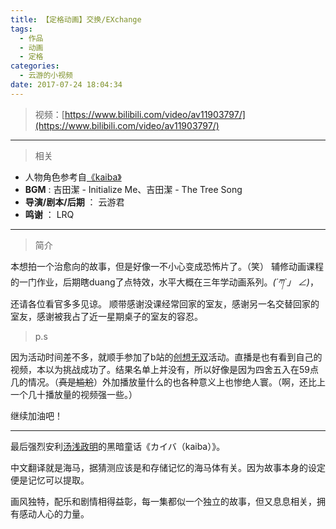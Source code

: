 ```yaml
---
title: 【定格动画】交换/EXchange
tags:
  - 作品
  - 动画
  - 定格
categories:
  - 云游的小视频
date: 2017-07-24 18:04:34
---
```


> 视频：[https://www.bilibili.com/video/av11903797/](https://www.bilibili.com/video/av11903797/)

* * *
> 相关

- 人物角色参考自[《kaiba》](https://www.bilibili.com/video/av9251412)
- **BGM** : 吉田潔 - Initialize Me、吉田潔 - The Tree Song
- **导演/剧本/后期** ： 云游君
- **鸣谢** ： LRQ

<!-- more -->
* * *

> 简介

本想拍一个治愈向的故事，但是好像一不小心变成恐怖片了。（笑）
辅修动画课程的一门作业，后期瞎duang了点特效，水平大概在三年学动画系列。_(´ཀ`」 ∠)_，还请各位看官多多见谅。
顺带感谢没课经常回家的室友，感谢另一名交替回家的室友，感谢被我占了近一星期桌子的室友的容忍。

> p.s

因为活动时间差不多，就顺手参加了b站的[创想无双](https://www.bilibili.com/blackboard/activity-Original1st.html)活动。直播是也有看到自己的视频，本以为挑战成功了。结果名单上并没有，所以好像是因为四舍五入在59点几的情况。（<del>真是尴尬</del>）外加播放量什么的也各种意义上也惨绝人寰。（啊，还比上一个几十播放量的视频强一些。）

继续加油吧！

---

最后强烈安利[汤浅政明](https://baike.baidu.com/item/%E6%B1%A4%E6%B5%85%E6%94%BF%E6%98%8E/2033387?fr=aladdin)的黑暗童话《カイバ（kaiba）》。

中文翻译就是海马，据猜测应该是和存储记忆的海马体有关。因为故事本身的设定便是记忆可以提取。

画风独特，配乐和剧情相得益彰，每一集都似一个独立的故事，但又息息相关，拥有感动人心的力量。